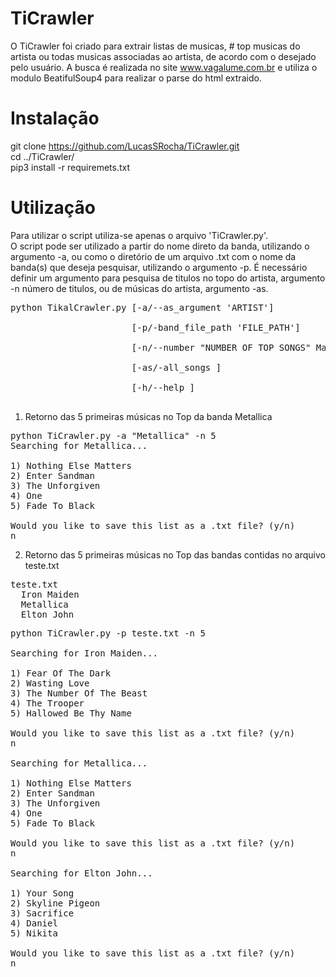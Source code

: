 # TiCrawler
O TiCrawler foi criado para extrair listas de musicas, # top musicas do artista ou todas musicas associadas ao artista, de acordo com o  desejado pelo usuário. A busca é realizada no site www.vagalume.com.br e utiliza o modulo BeatifulSoup4 para realizar o parse do html extraido.

# Instalação  
git clone https://github.com/LucasSRocha/TiCrawler.git  
cd ../TiCrawler/  
pip3 install -r requiremets.txt  

# Utilização  
Para utilizar o script utiliza-se apenas o  arquivo 'TiCrawler.py'.  
O script pode ser utilizado a partir do nome direto da banda, utilizando o argumento -a, ou como o diretório de um arquivo .txt com o nome da banda(s) que deseja pesquisar, utilizando o argumento -p. É necessário definir um argumento para pesquisa de titulos no topo do artista, argumento -n número de titulos, ou de músicas do artista, argumento -as.
<pre>
python TikalCrawler.py [-a/--as_argument 'ARTIST']<br/>
                       [-p/-band_file_path 'FILE_PATH']<br/>
                       [-n/--number "NUMBER OF TOP SONGS" Max=25, Default_value=25]<br/>
                       [-as/-all_songs <This argument will bring all musics related to the artist>]<br/>
                       [-h/--help <This argument will bring up this menu>]<br/>
</pre>

1. Retorno das 5 primeiras músicas no Top da banda Metallica
<pre>
python TiCrawler.py -a "Metallica" -n 5
Searching for Metallica...

1) Nothing Else Matters
2) Enter Sandman
3) The Unforgiven
4) One
5) Fade To Black

Would you like to save this list as a .txt file? (y/n)
n
</pre>

2. Retorno das 5 primeiras músicas no Top das bandas contidas no arquivo teste.txt
<pre>
teste.txt
  Iron Maiden
  Metallica
  Elton John
</pre>
<pre>
python TiCrawler.py -p teste.txt -n 5

Searching for Iron Maiden...

1) Fear Of The Dark
2) Wasting Love
3) The Number Of The Beast
4) The Trooper
5) Hallowed Be Thy Name

Would you like to save this list as a .txt file? (y/n)
n

Searching for Metallica...

1) Nothing Else Matters
2) Enter Sandman
3) The Unforgiven
4) One
5) Fade To Black

Would you like to save this list as a .txt file? (y/n)
n

Searching for Elton John...

1) Your Song
2) Skyline Pigeon
3) Sacrifice
4) Daniel
5) Nikita

Would you like to save this list as a .txt file? (y/n)
n
</pre>
